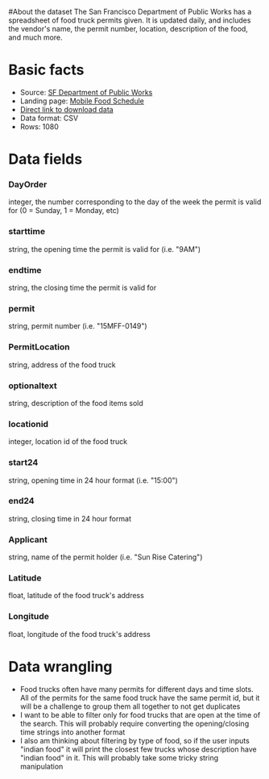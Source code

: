 #About the dataset
The San Francisco Department of Public Works has a spreadsheet of food truck permits given. It is updated daily, and includes the vendor's name, the permit number, location, description of the food, and much more.


# Basic facts
- Source: [SF Department of Public Works](http://www.sfdpw.org")
- Landing page: [Mobile Food Schedule]("https://data.sfgov.org/Economy-and-Community/Mobile-Food-Schedule/jjew-r69b")
- [Direct link to download data](https://data.sfgov.org/api/views/jjew-r69b/rows.csv?accessType=DOWNLOAD)
- Data format: CSV
- Rows: 1080


# Data fields

### DayOrder
integer, the number corresponding to the day of the week the permit is valid for (0 = Sunday, 1 = Monday, etc)

### starttime
string, the opening time the permit is valid for (i.e. "9AM")

### endtime
string, the closing time the permit is valid for

### permit
string, permit number (i.e. "15MFF-0149")

### PermitLocation
string, address of the food truck

### optionaltext
string, description of the food items sold

### locationid
integer, location id of the food truck

### start24
string, opening time in 24 hour format (i.e. "15:00")

### end24
string, closing time in 24 hour format

### Applicant
string, name of the permit holder (i.e. "Sun Rise Catering")

### Latitude
float, latitude of the food truck's address

### Longitude
float, longitude of the food truck's address


# Data wrangling
- Food trucks often have many permits for different days and time slots. All of the permits for the same food truck have the same permit id, but it will be a challenge to group them all together to not get duplicates
- I want to be able to filter only for food trucks that are open at the time of the search. This will probably require converting the opening/closing time strings into another format
- I also am thinking about filtering by type of food, so if the user inputs "indian food" it will print the closest few trucks whose description have "indian food" in it. This will probably take some tricky string manipulation
